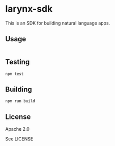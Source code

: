 # larynx-sdk

This is an SDK for building natural language apps.

## Usage

```

```

## Testing


```
npm test
```

## Building

```
npm run build
```

## License

Apache 2.0

See LICENSE